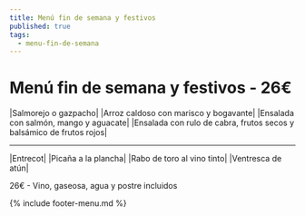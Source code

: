 ```yaml
---
title: Menú fin de semana y festivos
published: true
tags:
  - menu-fin-de-semana
---
```



# Menú fin de semana y festivos - 26€

|Salmorejo o gazpacho|
|Arroz caldoso con marisco y bogavante|
|Ensalada con salmón, mango y aguacate|
|Ensalada con rulo de cabra, frutos secos y balsámico de frutos rojos|

------

|Entrecot|
|Picaña a la plancha|
|Rabo de toro al vino tinto|
|Ventresca de atún|

<!-- |Cordero asado|eligiendo este segundo plato se añade 10€ al menú, en total 34€| -->

26€ - Vino, gaseosa, agua y postre incluidos

{% include footer-menu.md %}
